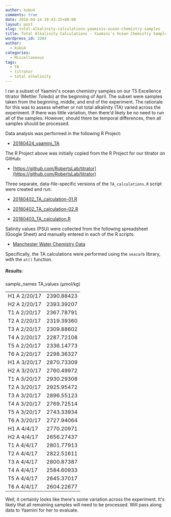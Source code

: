 ```yaml
---
author: kubu4
comments: true
date: 2018-04-24 19:43:15+00:00
layout: post
slug: total-alkalinity-calculations-yaaminis-ocean-chemistry-samples
title: Total Alkalinity Calculations - Yaamini's Ocean Chemistry Samples
wordpress_id: 3284
author:
  - kubu4
categories:
  - Miscellaneous
tags:
  - TA
  - titrator
  - total alkalinity
---
```


I ran a subset of Yaamini's ocean chemistry samples on our T5 Excellence titrator (Mettler Toledo) at the beginning of April. The subset were samples taken from the beginning, middle, and end of the experiment. The rationale for this was to assess whether or not total alkalinity (TA) varied across the experiment. If there was little variation, then there'd likely be no need to run all of the samples. However, should there be temporal differences, then all samples should be processed.

Data analysis was performed in the following R Project:





  * [20180424_yaamini_TA](https://owl.fish.washington.edu/Athaliana/20180424_yaamini_TA/)



The R Project above was initially copied from the R Project for our titrator on GitHub:



  * [https://github.com/RobertsLab/titrator](https://github.com/RobertsLab/titrator)



Three separate, data-file-specific versions of the `TA_calculations.R` script were created and run:





  * [20180402_TA_calculation-01.R](https://owl.fish.washington.edu/Athaliana/20180424_yaamini_TA/scripts/20180402_TA_calculation-01.R)



  * [20180402_TA_calculation-02.R](https://owl.fish.washington.edu/Athaliana/20180424_yaamini_TA/scripts/20180402_TA_calculation-02.R)



  * [20180403_TA_calculation.R](https://owl.fish.washington.edu/Athaliana/20180424_yaamini_TA/scripts/20180403_TA_calculation.R)






Salinity values (PSU) were collected from the following spreadsheet (Google Sheet) and manually entered in each of the R scripts:





  * [Manchester Water Chemistry Data](https://docs.google.com/spreadsheets/d/1NimY1gQFM8eR_wdkM5__nEw3JwEhihmIBHiOqXnBYJ4/edit#gid=84274380)



Specifically, the TA calculations were performed using the `seacarb` library, with the `at()` function.



##### Results:



<table >

<tr >
  sample_names
  TA_values (μmol/kg)
</tr>

<tbody >
<tr >
  
<td >H1 A 2/20/17
</td>
  
<td >2390.88423
</td>
</tr>
<tr >
  
<td >H2 A 2/20/17
</td>
  
<td >2393.39207
</td>
</tr>
<tr >
  
<td >T1 A 2/20/17
</td>
  
<td >2367.78791
</td>
</tr>
<tr >
  
<td >T2 A 2/20/17
</td>
  
<td >2319.39360
</td>
</tr>
<tr >
  
<td >T3 A 2/20/17
</td>
  
<td >2309.88602
</td>
</tr>
<tr >
  
<td >T4 A 2/20/17
</td>
  
<td >2287.72108
</td>
</tr>
<tr >
  
<td >T5 A 2/20/17
</td>
  
<td >2336.14773
</td>
</tr>
<tr >
  
<td >T6 A 2/20/17
</td>
  
<td >2298.36327
</td>
</tr>
<tr >
  
<td >H1 A 3/20/17
</td>
  
<td >2870.73309
</td>
</tr>
<tr >
  
<td >H2 A 3/20/17
</td>
  
<td >2760.49972
</td>
</tr>
<tr >
  
<td >T1 A 3/20/17
</td>
  
<td >2930.29308
</td>
</tr>
<tr >
  
<td >T2 A 3/20/17
</td>
  
<td >2925.95472
</td>
</tr>
<tr >
  
<td >T3 A 3/20/17
</td>
  
<td >2896.55123
</td>
</tr>
<tr >
  
<td >T4 A 3/20/17
</td>
  
<td >2769.72514
</td>
</tr>
<tr >
  
<td >T5 A 3/20/17
</td>
  
<td >2743.33934
</td>
</tr>
<tr >
  
<td >T6 A 3/20/17
</td>
  
<td >2727.94064
</td>
</tr>
<tr >
  
<td >H1 A 4/4/17
</td>
  
<td >2770.20971
</td>
</tr>
<tr >
  
<td >H2 A 4/4/17
</td>
  
<td >2656.27437
</td>
</tr>
<tr >
  
<td >T1 A 4/4/17
</td>
  
<td >2801.77913
</td>
</tr>
<tr >
  
<td >T2 A 4/4/17
</td>
  
<td >2822.51611
</td>
</tr>
<tr >
  
<td >T3 A 4/4/17
</td>
  
<td >2800.87387
</td>
</tr>
<tr >
  
<td >T4 A 4/4/17
</td>
  
<td >2584.60933
</td>
</tr>
<tr >
  
<td >T5 A 4/4/17
</td>
  
<td >2645.37017
</td>
</tr>
<tr >
  
<td >T6 A 4/4/17
</td>
  
<td >2604.22677
</td>
</tr>
</tbody>
</table>

Well, it certainly looks like there's some variation across the experiment. It's likely that all remaining samples will need to be processed. Will pass along data to Yaamini for her to evaluate.
